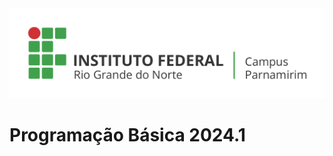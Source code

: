 
<div>
  <img src="https://github.com/v-cap/basics-of-computer-programming/blob/main/images/Horizontal_Cortado_Novo.png?raw=true">
</div>


# Programação Básica 2024.1

